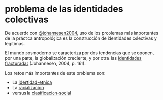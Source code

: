 # problema de las identidades colectivas

De acuerdo con [@johannesen2004](@johannesen2004.md), uno de los problemas más importantes de la práctica antropológica es la construcción de identidades colectivas y legítimas.

El mundo posmoderno se caracteriza por dos tendencias que se oponen, por una parte, la globalización creciente, y por otra, las [identidades fracturadas](identidad-fracturada.md)  (Johannesen, 2004, p. 161).

Los retos más importantes de este problema son:

* La [identidad-etnica](identidad-etnica.md)
* La [racializacion](racializacion.md)
* versus la [clasificacion-social](clasificacion-social.md)
